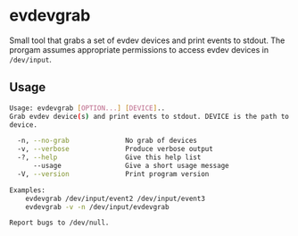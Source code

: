 # evdevgrab

Small tool that grabs a set of evdev devices and print events to stdout. The prorgam assumes appropriate permissions to access evdev devices in `/dev/input`.

## Usage
```bash
Usage: evdevgrab [OPTION...] [DEVICE]..
Grab evdev device(s) and print events to stdout. DEVICE is the path to an evdev
device.

  -n, --no-grab              No grab of devices
  -v, --verbose              Produce verbose output
  -?, --help                 Give this help list
      --usage                Give a short usage message
  -V, --version              Print program version

Examples:
	evdevgrab /dev/input/event2 /dev/input/event3
	evdevgrab -v -n /dev/input/evdevgrab

Report bugs to /dev/null.
```
